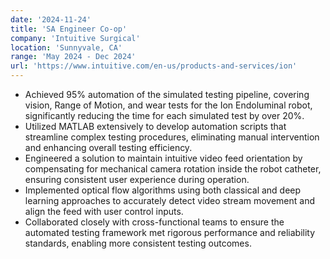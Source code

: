 ```yaml
---
date: '2024-11-24'
title: 'SA Engineer Co-op'
company: 'Intuitive Surgical'
location: 'Sunnyvale, CA'
range: 'May 2024 - Dec 2024'
url: 'https://www.intuitive.com/en-us/products-and-services/ion'
---
```


- Achieved 95% automation of the simulated testing pipeline, covering vision, Range of Motion, and wear tests for the Ion Endoluminal robot, significantly reducing the time for each simulated test by over 20%.
- Utilized MATLAB extensively to develop automation scripts that streamline complex testing procedures, eliminating manual intervention and enhancing overall testing efficiency.
- Engineered a solution to maintain intuitive video feed orientation by compensating for mechanical camera rotation inside the robot catheter, ensuring consistent user experience during operation.
- Implemented optical flow algorithms using both classical and deep learning approaches to accurately detect video stream movement and align the feed with user control inputs.
- Collaborated closely with cross-functional teams to ensure the automated testing framework met rigorous performance and reliability standards, enabling more consistent testing outcomes.


